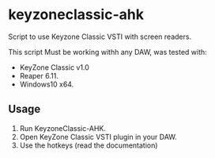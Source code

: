 # keyzoneclassic-ahk
Script to use Keyzone Classic VSTI with screen readers.

This script Must be working withh any DAW, was tested with:
* KeyZone Classic v1.0
* Reaper 6.11.
* Windows10 x64.

## Usage

1. Run KeyzoneClassic-AHK.
2. Open KeyZone Classic VSTI plugin in your DAW.
3. Use the hotkeys (read the documentation)
